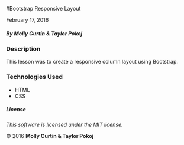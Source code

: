 #Bootstrap Responsive Layout

February 17, 2016

##### By Molly Curtin &amp; Taylor Pokoj

### Description

This lesson was to create a responsive column layout using Bootstrap.


### Technologies Used

* HTML
* CSS

##### License

*This software is licensed under the MIT license.*

&copy; 2016 **Molly Curtin &amp; Taylor Pokoj**

